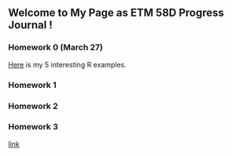 
## Welcome to My Page as ETM 58D Progress Journal !

### Homework 0 (March 27)

[Here](https://rpubs.com/senatorlakk/882841) is my 5 interesting R examples.

### Homework 1

### Homework 2

### Homework 3

[link](https://moodle.boun.edu.tr/login/)

